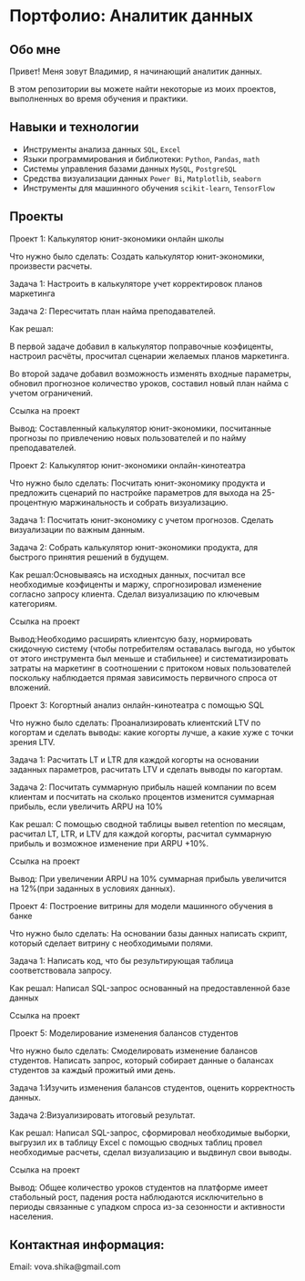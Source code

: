 # Портфолио: Аналитик данных 

## Обо мне
Привет! Меня зовут Владимир, я начинающий аналитик данных.

В этом репозитории вы можете найти некоторые из моих проектов, выполненных во время обучения и практики.
<br>

## Навыки и технологии
- Инструменты анализа данных ``SQL``, ``Excel``
- Языки программирования и библиотеки: ``Python``, ``Pandas``, ``math``
- Системы управления базами данных ``MySQL``, ``PostgreSQL``
- Средства визуализации данных ``Power Bi``, ``Matplotlib``, ``seaborn``
- Инструменты для машинного обучения ``scikit-learn``, ``TensorFlow``

## Проекты
<p>Проект 1: Калькулятор юнит-экономики онлайн школы</p>
<p>Что нужно было сделать: Создать калькулятор юнит-экономики, произвести расчеты.<p>
<p>Задача 1: Настроить в калькуляторе учет корректировок планов маркетинга<p>
<p>Задача 2: Пересчитать план найма преподавателей.<p>
<p>Как решал:<p>
<p>В первой задаче добавил в калькулятор поправочные коэфиценты, настроил расчёты, просчитал сценарии желаемых планов маркетинга.<p>
<p>Во второй задаче добавил возможность изменять входные параметры, обновил прогнозное количество уроков, составил новый план найма с учетом ограничений.<p>
<p>Ссылка на проект<p>
<p>Вывод: Составленный калькулятор юнит-экономики, посчитанные прогнозы по привлечению новых пользователей и по найму преподавателей.</p>


<p>Проект 2: Калькулятор юнит-экономики онлайн-кинотеатра<p>
<p>Что нужно было сделать: Посчитать юнит-экономику продукта и предложить сценарий по настройке параметров для выхода на 25-процентную маржинальность и собрать визуализацию.<p>
<p>Задача 1: Посчитать юнит-экономику с учетом прогнозов. Сделать визуализации по важным данным.<p>
<p>Задача 2: Собрать калькулятор юнит-экономики продукта, для быстрого принятия решений в будущем.<p>
<p>Как решал:Основываясь на исходных данных, посчитал все необходимые коэфиценты и маржу, спрогнозировал изменение согласно запросу клиента. Сделал визуализацию по ключевым категориям.<p>
<p>Ссылка на проект<p>
<p>Вывод:Необходимо расширять клиентсую базу, нормировать скидочную систему (чтобы потребителям оставалась выгода, но убыток от этого инструмента был меньше и стабильнее) и систематизировать затраты на маркетинг в соотношении с притоком новых пользователей поскольку наблюдается прямая зависимость первичного спроса от вложений.<p>


<p>Проект 3: Когортный анализ онлайн-кинотеатра с помощью SQL<p>
<p>Что нужно было сделать: Проанализировать клиентский LTV по когортам и сделать выводы: какие когорты лучше, а какие хуже с точки зрения LTV.<p>
<p>Задача 1: Расчитать LT и LTR для каждой когорты на основании заданных параметров, расчитать LTV и сделать выводы по кагортам. <p>
<p>Задача 2: Посчитать суммарную прибыль нашей компании по всем клиентам и посчитать на сколько процентов изменится суммарная прибыль, если увеличить ARPU на 10%<p>
<p>Как решал: С помощью сводной таблицы вывел retention по месяцам, расчитал LT, LTR, и LTV для каждой когорты, расчитал суммарную прибыль и возможное изменение при ARPU +10%.<p>
<p>Ссылка на проект<p>
<p>Вывод: При увеличении ARPU на 10% суммарная прибыль увеличится на 12%(при заданных в условиях данных).<p>


<p>Проект 4: Построение витрины для модели машинного обучения в банке<p>
<p>Что нужно было сделать: На основании базы данных написать скрипт, который сделает витрину с необходимыми полями.<p>
<p>Задача 1: Написать код, что бы результирующая таблица соответствовала запросу.<p>
<p>Как решал: Написал SQL-запрос основанный на предоставленной базе данных<p>
<p>Ссылка на проект<p>


<p>Проект 5: Моделирование изменения балансов студентов<p>
<p>Что нужно было сделать: Смоделировать изменение балансов студентов. Написать запрос, который собирает данные о балансах студентов за каждый прожитый ими день.<p>
<p>Задача 1:Изучить изменения балансов студентов, оценить корректность данных. <p>
<p>Задача 2:Визуализировать итоговый результат.<p>
<p>Как решал: Написал SQL-запрос, сформировал необходимые выборки, выгрузил их в таблицу Excel с помощью сводных таблиц провел необходимые расчеты, сделал визуализацию и выдвинул свои выводы.<p>
<p>Ссылка на проект<p>
<p>Вывод: Общее количество уроков студентов на платформе имеет стабольный рост, падения роста наблюдаются исключительно в периоды связанные с упадком спроса из-за сезонности и активности населения.<p>

## Контактная информация: 
<p>Email: vova.shika@gmail.com<p>
